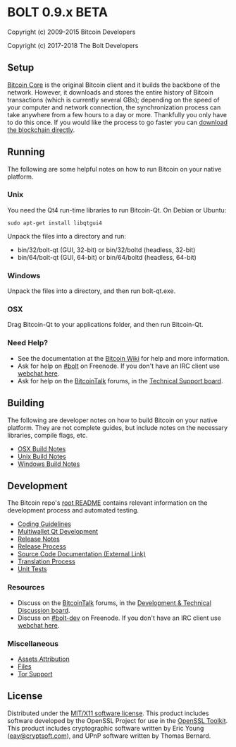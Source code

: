 BOLT 0.9.x BETA
====================

Copyright (c) 2009-2015 Bitcoin Developers

Copyright (c) 2017-2018 The Bolt Developers


Setup
---------------------
[Bitcoin Core](http://bolt.org/en/download) is the original Bitcoin client and it builds the backbone of the network. However, it downloads and stores the entire history of Bitcoin transactions (which is currently several GBs); depending on the speed of your computer and network connection, the synchronization process can take anywhere from a few hours to a day or more. Thankfully you only have to do this once. If you would like the process to go faster you can [download the blockchain directly](bootstrap.md).

Running
---------------------
The following are some helpful notes on how to run Bitcoin on your native platform.

### Unix

You need the Qt4 run-time libraries to run Bitcoin-Qt. On Debian or Ubuntu:

	sudo apt-get install libqtgui4

Unpack the files into a directory and run:

- bin/32/bolt-qt (GUI, 32-bit) or bin/32/boltd (headless, 32-bit)
- bin/64/bolt-qt (GUI, 64-bit) or bin/64/boltd (headless, 64-bit)



### Windows

Unpack the files into a directory, and then run bolt-qt.exe.

### OSX

Drag Bitcoin-Qt to your applications folder, and then run Bitcoin-Qt.

### Need Help?

* See the documentation at the [Bitcoin Wiki](https://en.bolt.it/wiki/Main_Page)
for help and more information.
* Ask for help on [#bolt](http://webchat.freenode.net?channels=bolt) on Freenode. If you don't have an IRC client use [webchat here](http://webchat.freenode.net?channels=bolt).
* Ask for help on the [BitcoinTalk](https://bolttalk.org/) forums, in the [Technical Support board](https://bolttalk.org/index.php?board=4.0).

Building
---------------------
The following are developer notes on how to build Bitcoin on your native platform. They are not complete guides, but include notes on the necessary libraries, compile flags, etc.

- [OSX Build Notes](build-osx.md)
- [Unix Build Notes](build-unix.md)
- [Windows Build Notes](build-msw.md)

Development
---------------------
The Bitcoin repo's [root README](https://github.com/bolt/bolt/blob/master/README.md) contains relevant information on the development process and automated testing.

- [Coding Guidelines](coding.md)
- [Multiwallet Qt Development](multiwallet-qt.md)
- [Release Notes](release-notes.md)
- [Release Process](release-process.md)
- [Source Code Documentation (External Link)](https://dev.visucore.com/bolt/doxygen/)
- [Translation Process](translation_process.md)
- [Unit Tests](unit-tests.md)

### Resources
* Discuss on the [BitcoinTalk](https://bolttalk.org/) forums, in the [Development & Technical Discussion board](https://bolttalk.org/index.php?board=6.0).
* Discuss on [#bolt-dev](http://webchat.freenode.net/?channels=bolt) on Freenode. If you don't have an IRC client use [webchat here](http://webchat.freenode.net/?channels=bolt-dev).

### Miscellaneous
- [Assets Attribution](assets-attribution.md)
- [Files](files.md)
- [Tor Support](tor.md)

License
---------------------
Distributed under the [MIT/X11 software license](http://www.opensource.org/licenses/mit-license.php).
This product includes software developed by the OpenSSL Project for use in the [OpenSSL Toolkit](http://www.openssl.org/). This product includes
cryptographic software written by Eric Young ([eay@cryptsoft.com](mailto:eay@cryptsoft.com)), and UPnP software written by Thomas Bernard.
